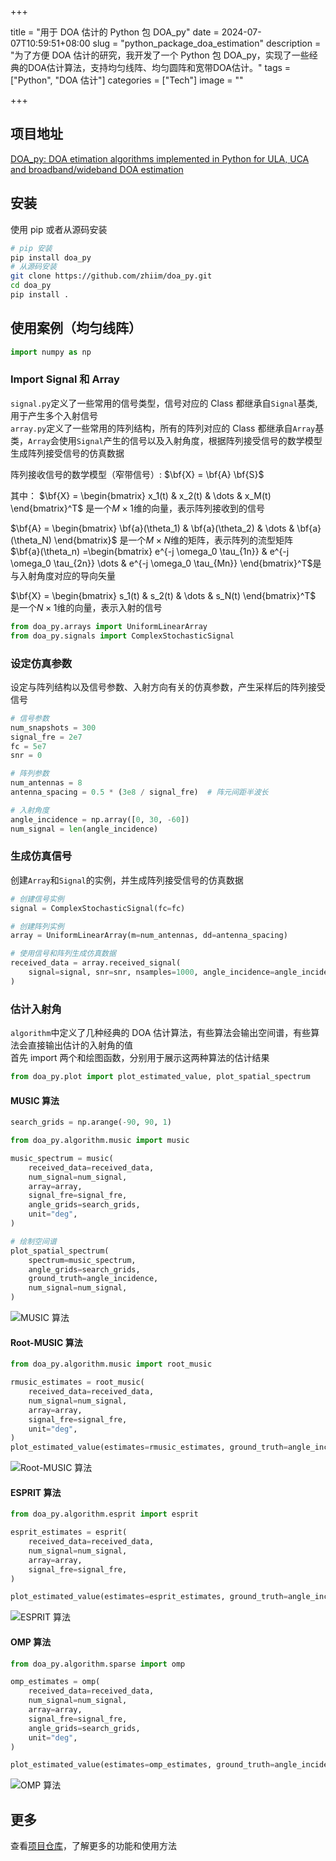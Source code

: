 +++

title = "用于 DOA 估计的 Python 包 DOA_py"
date = 2024-07-07T10:59:51+08:00
slug = "python_package_doa_estimation"
description = "为了方便 DOA 估计的研究，我开发了一个 Python 包 DOA_py，实现了一些经典的DOA估计算法，支持均匀线阵、均匀圆阵和宽带DOA估计。"
tags = ["Python", "DOA 估计"]
categories = ["Tech"]
image = ""

+++

## 项目地址

[DOA_py: DOA etimation algorithms implemented in Python for ULA, UCA and broadband/wideband DOA estimation](https://github.com/zhiim/doa_py)

## 安装

使用 pip 或者从源码安装

```bash
# pip 安装
pip install doa_py
# 从源码安装
git clone https://github.com/zhiim/doa_py.git
cd doa_py
pip install .
```

## 使用案例（均匀线阵）

```python
import numpy as np
```

### Import Signal 和 Array

`signal.py`定义了一些常用的信号类型，信号对应的 Class 都继承自`Signal`基类, 用于产生多个入射信号  
`array.py`定义了一些常用的阵列结构，所有的阵列对应的 Class 都继承自`Array`基类，`Array`会使用`Signal`产生的信号以及入射角度，根据阵列接受信号的数学模型生成阵列接受信号的仿真数据

阵列接收信号的数学模型（窄带信号）:
$\bf{X} = \bf{A} \bf{S}$

其中：
$\bf{X} = \begin{bmatrix}
x_1(t) & x_2(t) & \dots & x_M(t)
\end{bmatrix}^T$ 是一个$M\times 1$维的向量，表示阵列接收到的信号

$\bf{A} = \begin{bmatrix}
\bf{a}(\theta_1) & \bf{a}(\theta_2) & \dots & \bf{a}(\theta_N)
\end{bmatrix}$ 是一个$M \times N$维的矩阵，表示阵列的流型矩阵  
$\bf{a}(\theta_n) =\begin{bmatrix}
e^{-j \omega_0 \tau_{1n}} & e^{-j \omega_0 \tau_{2n}} \dots & e^{-j \omega_0 \tau_{Mn}}
\end{bmatrix}^T$是与入射角度对应的导向矢量

$\bf{X} = \begin{bmatrix}
s_1(t) & s_2(t) & \dots & s_N(t)
\end{bmatrix}^T$ 是一个$N\times 1$维的向量，表示入射的信号

```python
from doa_py.arrays import UniformLinearArray
from doa_py.signals import ComplexStochasticSignal
```

### 设定仿真参数

设定与阵列结构以及信号参数、入射方向有关的仿真参数，产生采样后的阵列接受信号

```python
# 信号参数
num_snapshots = 300
signal_fre = 2e7
fc = 5e7
snr = 0

# 阵列参数
num_antennas = 8
antenna_spacing = 0.5 * (3e8 / signal_fre)  # 阵元间距半波长

# 入射角度
angle_incidence = np.array([0, 30, -60])
num_signal = len(angle_incidence)
```

### 生成仿真信号

创建`Array`和`Signal`的实例，并生成阵列接受信号的仿真数据

```python
# 创建信号实例
signal = ComplexStochasticSignal(fc=fc)

# 创建阵列实例
array = UniformLinearArray(m=num_antennas, dd=antenna_spacing)

# 使用信号和阵列生成仿真数据
received_data = array.received_signal(
    signal=signal, snr=snr, nsamples=1000, angle_incidence=angle_incidence, unit="deg"
)
```

### 估计入射角

`algorithm`中定义了几种经典的 DOA 估计算法，有些算法会输出空间谱，有些算法会直接输出估计的入射角的值  
首先 import 两个和绘图函数，分别用于展示这两种算法的估计结果

```python
from doa_py.plot import plot_estimated_value, plot_spatial_spectrum
```

#### MUSIC 算法

```python
search_grids = np.arange(-90, 90, 1)

from doa_py.algorithm.music import music

music_spectrum = music(
    received_data=received_data,
    num_signal=num_signal,
    array=array,
    signal_fre=signal_fre,
    angle_grids=search_grids,
    unit="deg",
)

# 绘制空间谱
plot_spatial_spectrum(
    spectrum=music_spectrum,
    angle_grids=search_grids,
    ground_truth=angle_incidence,
    num_signal=num_signal,
)
```

![MUSIC 算法](img/music.webp)

#### Root-MUSIC 算法

```python
from doa_py.algorithm.music import root_music

rmusic_estimates = root_music(
    received_data=received_data,
    num_signal=num_signal,
    array=array,
    signal_fre=signal_fre,
    unit="deg",
)
plot_estimated_value(estimates=rmusic_estimates, ground_truth=angle_incidence)
```

![Root-MUSIC 算法](img/rmusic.webp)

#### ESPRIT 算法

```python
from doa_py.algorithm.esprit import esprit

esprit_estimates = esprit(
    received_data=received_data,
    num_signal=num_signal,
    array=array,
    signal_fre=signal_fre,
)

plot_estimated_value(estimates=esprit_estimates, ground_truth=angle_incidence)
```

![ESPRIT 算法](img/esprit.webp)

#### OMP 算法

```python
from doa_py.algorithm.sparse import omp

omp_estimates = omp(
    received_data=received_data,
    num_signal=num_signal,
    array=array,
    signal_fre=signal_fre,
    angle_grids=search_grids,
    unit="deg",
)

plot_estimated_value(estimates=omp_estimates, ground_truth=angle_incidence)
```

![OMP 算法](img/omp.webp)

## 更多

查看[项目仓库](https://github.com/zhiim/doa_py/tree/master/examples)，了解更多的功能和使用方法
